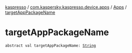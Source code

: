 [kaspresso](../../index.md) / [com.kaspersky.kaspresso.device.apps](../index.md) / [Apps](index.md) / [targetAppPackageName](./target-app-package-name.md)

# targetAppPackageName

`abstract val targetAppPackageName: `[`String`](https://kotlinlang.org/api/latest/jvm/stdlib/kotlin/-string/index.html)